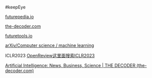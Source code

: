 #keepEye 

[futurepedia.io](https://www.futurepedia.io/news?time=All+Time&sort=New)

[the-decoder.com](https://the-decoder.com/)

[futuretools.io](https://www.futuretools.io/)

[arXiv/Computer science / machine learning](https://arxiv.org/list/cs.LG/recent)

ICLR2023
[OpenReview这里面搜索ICLR2023](https://openreview.net/)

[Artificial Intelligence: News, Business, Science | THE DECODER (the-decoder.com)](https://the-decoder.com/)
